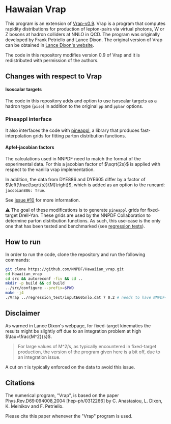 # Hawaian Vrap

This program is an extension of [Vrap-v0.9](https://www.slac.stanford.edu/~lance/Vrap/). Vrap is a program that computes rapidity distributions for production of lepton-pairs via virtual photons, W or Z bosons at hadron colliders at NNLO in QCD. The program was originally developed by Frank Petriello and Lance Dixon. The original version of Vrap can be obtained in [Lance Dixon's website](https://www.slac.stanford.edu/~lance/Vrap/).

The code in this repository modifies version 0.9 of Vrap and it is redistributed with permission of the authors.

## Changes with respect to Vrap

#### Isoscalar targets

The code in this repository adds and option to use isoscalar targets as a hadron type (`piso`) in addition to the original `pp` and `ppbar` options. 

### Pineappl interface

It also interfaces the code with [pineappl](https://n3pdf.github.io/pineappl/), a library that produces fast-interpolation grids for fitting parton distribution functions.


#### Apfel-jacobian factors

The calculations used in NNPDF need to match the format of the experimental data. For this a jacobian factor of $\sqrt{2s}$ is applied with respect to the vanilla vrap implementation.

In addition, the data from DYE886 and DYE605 differ by a factor of $\left(\frac{\sqrt{s}}{M}\right)$, which is added as an option to the runcard:
`jacobian886: True`.

See [issue #10](https://github.com/scarlehoff/Hawaiian_vrap/issues/10) for more information.

:warning: The goal of these modifications is to generate `pineappl` grids for fixed-target Drell-Yan. These grids are used by the NNPDF Collaboration to determine parton distribution functions. As such, this use-case is the only one that has been tested and benchmarked (see [regression tests](https://github.com/scarlehoff/Hawaiian_vrap/tree/main/regression_test)).

## How to run

In order to run the code, clone the repository and run the following commands:

```bash
git clone https://github.com/NNPDF/Hawaiian_vrap.git
cd Hawaiian_vrap
cd src && autoreconf -fiv && cd ..
mkdir -p build && cd build
../src/configure --prefix=$PWD
make -j4
./Vrap ../regression_test/inputE605nlo.dat 7 0.2 # needs to have NNPDF40_nnlo_as_01180 installed
```

## Disclaimer

As warned in Lance Dixon's webpage, for fixed-target kinematics the results might be slightly off due to an integration problem at high $\tau=\frac{M^2}{s}$.

> For large values of M^2/s, as typically encountered in fixed-target production, the version of the program given here is a bit off, due to an integration issue.

A cut on $\tau$ is typically enforced on the data to avoid this issue.

## Citations

The numerical program, "Vrap", is based on the paper
Phys.Rev.D69:094008,2004 [hep-ph/0312266]
by C. Anastasiou, L. Dixon, K. Melnikov and F. Petriello.

Please cite this paper whenever the "Vrap" program is used.
